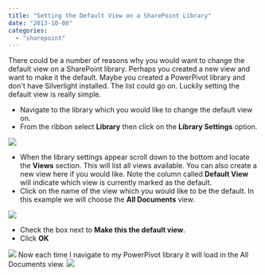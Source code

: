 ```yaml
---
title: "Setting the Default View on a SharePoint Library"
date: "2013-10-08"
categories: 
  - "sharepoint"
---
```


There could be a number of reasons why you would want to change the default view on a SharePoint library. Perhaps you created a new view and want to make it the default. Maybe you created a PowerPivot library and don't have Silverlight installed. The list could go on. Luckily setting the default view is really simple.

- Navigate to the library which you would like to change the default view on.
- From the ribbon select **Library** then click on the **Library Settings** option.

![](https://images.bradleyschacht.com/wp-content/uploads/2013/10/DefaultViewLibrarySettings.png)

- When the library settings appear scroll down to the bottom and locate the **Views** section. This will list all views available. You can also create a new view here if you would like. Note the column called **Default View** will indicate which view is currently marked as the default.
- Click on the name of the view which you would like to be the default. In this example we will choose the **All Documents** view.

![](https://images.bradleyschacht.com/wp-content/uploads/2013/10/DefaultViewViewList.png)

- Check the box next to **Make this the default view**.
- Click **OK**

![](https://images.bradleyschacht.com/wp-content/uploads/2013/10/DefaultViewDefaultViewSetting.png) Now each time I navigate to my PowerPivot library it will load in the All Documents view. ![](https://images.bradleyschacht.com/wp-content/uploads/2013/10/DefaultView.png)
